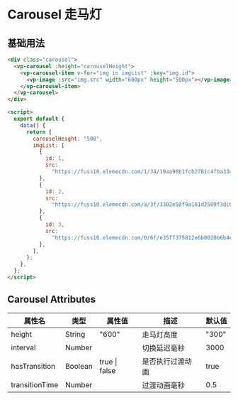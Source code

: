 # Carousel 走马灯

## 基础用法

<template>
  <div class="carousel-base">
    <div class="carousel">
      <vp-carousel :height="carouselHeight">
        <vp-carousel-item v-for="img in imgList" :key="img.id">
          <vp-image :src="img.src" width="600px" height="500px"></vp-image>
        </vp-carousel-item>
      </vp-carousel>
    </div>
  </div>
</template>

```html
<div class="carousel">
  <vp-carousel :height="carouselHeight">
    <vp-carousel-item v-for="img in imgList" :key="img.id">
      <vp-image :src="img.src" width="600px" height="500px"></vp-image>
    </vp-carousel-item>
  </vp-carousel>
</div>

<script>
  export default {
    data() {
      return {
        carouselHeight: "500",
        imgList: [
          {
            id: 1,
            src:
              "https://fuss10.elemecdn.com/1/34/19aa98b1fcb2781c4fba33d850549jpeg.jpeg",
          },
          {
            id: 2,
            src:
              "https://fuss10.elemecdn.com/a/3f/3302e58f9a181d2509f3dc0fa68b0jpeg.jpeg",
          },
          {
            id: 3,
            src:
              "https://fuss10.elemecdn.com/0/6f/e35ff375812e6b0020b6b4e8f9583jpeg.jpeg",
          },
        ],
      };
    },
  };
</script>
```

<!-- 脚本 -->
<script>
  export default {
    data() {
      return {
        carouselHeight: "500",
        imgList: [
          {
            id: 1,
            src:
              "https://fuss10.elemecdn.com/1/34/19aa98b1fcb2781c4fba33d850549jpeg.jpeg",
          },
          {
            id: 2,
            src:
              "https://fuss10.elemecdn.com/a/3f/3302e58f9a181d2509f3dc0fa68b0jpeg.jpeg",
          },
          {
            id: 3,
            src:
              "https://fuss10.elemecdn.com/0/6f/e35ff375812e6b0020b6b4e8f9583jpeg.jpeg",
          },
        ],
      };
    },
  };
</script>

<!-- 样式 -->
<style>
.carousel-base {
  padding: 20px;
  border: 1px solid #95a5a6;
  border-radius: 5px;
  display: flex;
  justify-content: center;
}
.carousel {
  width: 600px;
  display: flex;
  justify-content: center;
  text-align: center;
}
</style>


## Carousel Attributes

| 属性名         | 类型    | 属性值        | 描述             | 默认值 |
| -------------- | ------- | ------------- | ---------------- | ------ |
| height         | String  | "600"         | 走马灯高度       | "300"  |
| interval       | Number  |               | 切换延迟毫秒     | 3000   |
| hasTransition  | Boolean | true \| false | 是否执行过渡动画 | true   |
| transitionTime | Number  |               | 过渡动画毫秒     | 0.5    |
